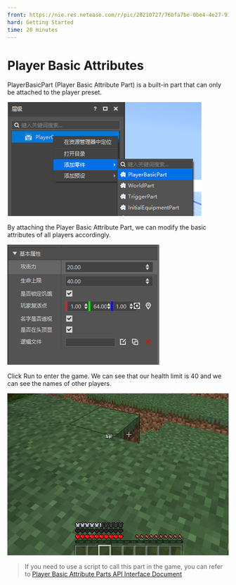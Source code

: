 ```yaml
--- 
front: https://nie.res.netease.com/r/pic/20210727/76bfa7be-0be4-4e27-91a3-b5268695f359.png 
hard: Getting Started 
time: 20 minutes 
--- 
```

# Player Basic Attributes 

PlayerBasicPart (Player Basic Attribute Part) is a built-in part that can only be attached to the player preset. 

![image-20210708144908833](./images/image-20210708144908833.png) 

By attaching the Player Basic Attribute Part, we can modify the basic attributes of all players accordingly. 

![image-20210708150124638](./images/image-20210708150124638.png) 

Click Run to enter the game. We can see that our health limit is 40 and we can see the names of other players. 

![image-20210708150107248](./images/image-20210708150107248.png) 

>If you need to use a script to call this part in the game, you can refer to <a href="../../../../mcdocs/3-PresetAPI/Preset Object/Parts/Player Basic Attribute Parts PlayerBasicPart.html" rel="noopenner"> Player Basic Attribute Parts API Interface Document </a>